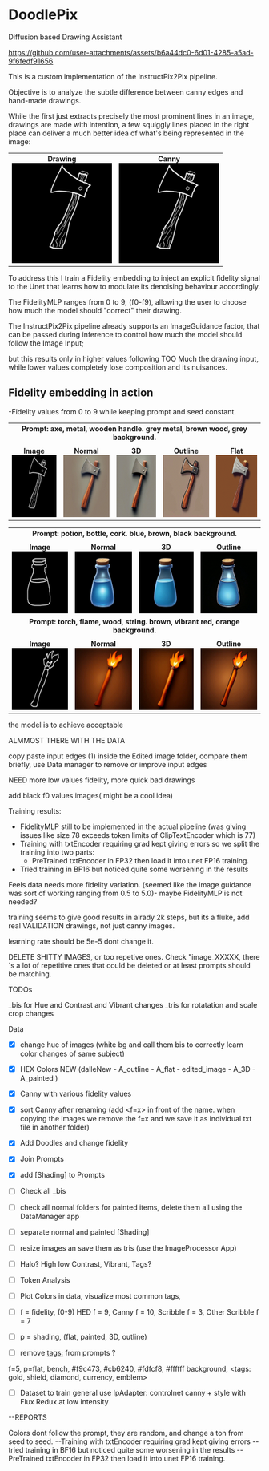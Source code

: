 # DoodlePix
Diffusion based Drawing Assistant


https://github.com/user-attachments/assets/b6a44dc0-6d01-4285-a5ad-9f6fedf91656


This is a custom implementation of the InstructPix2Pix pipeline.


Objective is to analyze the subtle difference between canny edges and hand-made drawings.

While the first just extracts precisely the most prominent lines in an image,
drawings are made with intention, a few squiggly lines placed in the right place can deliver a much better idea of what's being represented in the image:

<table>
  <tr>
    <td style="text-align: center;">
      <strong>Drawing</strong><br>
      <img src="assets/axe.png" alt="Drawing" width="200" height="200">
    </td>
    <td style="text-align: center;">
      <strong>Canny</strong><br>
      <img src="assets/axe.png" alt="Canny" width="200" height="200">
    </td>
  </tr>
</table>

To address this I train a Fidelity embedding to inject an explicit fidelity signal to the Unet that learns how to modulate its denoising behaviour accordingly.

The FidelityMLP ranges from 0 to 9, (f0-f9), allowing the user to choose how much the model should "correct" their drawing.

The InstructPix2Pix pipeline already supports an ImageGuidance factor, that can be passed during inference to control how much the model should follow the Image Input; 

but this results only in higher values following TOO Much the drawing input, 
while lower values completely lose composition and its nuisances.

## Fidelity embedding in action

-Fidelity values from 0 to 9 while keeping prompt and seed constant.
<table>
  <tr>
    <td colspan="5" style="text-align: center; font-weight: bold; padding-bottom: 8px;">
      Prompt: axe, metal, wooden handle. grey metal, brown wood, grey background. 
    </td>
  </tr>
  <tr>
    <td style="text-align: center;">
      <strong>Image</strong><br>
      <img src="assets/axe.png" alt="Image" width="124" height="124">
    </td>
    <td style="text-align: center;">
      <strong>Normal</strong><br>
      <img src="assets/AxeNormal.gif" alt="Normal" width="124" height="124">
    </td>
    <td style="text-align: center;">
      <strong>3D</strong><br>
      <img src="assets/Axe3D.gif" alt="3D" width="124" height="124">
    </td>
    <td style="text-align: center;">
      <strong>Outline</strong><br>
      <img src="assets/AxeOutline.gif" alt="Outline" width="124" height="124">
    </td>
    <td style="text-align: center;">
      <strong>Flat</strong><br>
      <img src="assets/AxeFlat.gif" alt="Flat" width="124" height="124">
    </td>
  </tr>
</table>
<table>
  <tr>
    <td colspan="5" style="text-align: center; font-weight: bold; padding-bottom: 8px;">
      Prompt: potion, bottle, cork. blue, brown, black background.
    </td>
  </tr>
  <tr>
    <td style="text-align: center;">
      <strong>Image</strong><br>
      <img src="assets/potion.png" alt="Image" width="124" height="124">
    </td>
    <td style="text-align: center;">
      <strong>Normal</strong><br>
      <img src="assets/PotionNormal.gif" alt="Normal" width="124" height="124">
    </td>
    <td style="text-align: center;">
      <strong>3D</strong><br>
      <img src="assets/Potion3D.gif" alt="3D" width="124" height="124">
    </td>
    <td style="text-align: center;">
      <strong>Outline</strong><br>
      <img src="assets/PotionOutline.gif" alt="Outline" width="124" height="124">
    </td>
  </tr>
  <tr>
    <td colspan="4" style="text-align: center; font-weight: bold; padding-bottom: 8px;">
      Prompt: torch, flame, wood, string. brown, vibrant red, orange background.
    </td>
  </tr>
  <tr>
    <td style="text-align: center;">
      <strong>Image</strong><br>
      <img src="assets/torch.png" alt="Image" width="124" height="124">
    </td>
    <td style="text-align: center;">
      <strong>Normal</strong><br>
      <img src="assets/TorchNormal.gif" alt="Normal" width="124" height="124">
    </td>
    <td style="text-align: center;">
      <strong>3D</strong><br>
      <img src="assets/Torch3D.gif" alt="3D" width="124" height="124">
    </td>
    <td style="text-align: center;">
      <strong>Outline</strong><br>
      <img src="assets/TorchOutline.gif" alt="Outline" width="124" height="124">
    </td>
  </tr>
</table>

the model is to achieve acceptable 


ALMMOST THERE WITH THE DATA

copy paste input edges (1) inside the Edited image folder, 
compare them briefly, use Data manager to remove or improve input edges

NEED more low values fidelity, more quick bad drawings

add black f0 values images( might be a cool idea)


Training results:
- FidelityMLP still to be implemented in the actual pipeline (was giving issues like size 78 exceeds token limits of ClipTextEncoder which is 77)
- Training with txtEncoder requiring grad kept giving errors so we split the training into two parts:
    - PreTrained txtEncoder in FP32 then load it into unet FP16 training.
- Tried training in BF16 but noticed quite some worsening in the results

Feels data needs more fidelity variation. (seemed like the image guidance was sort of working ranging from 0.5 to 5.0)- maybe FidelityMLP is not needed?

training seems to give good results in alrady 2k steps, but its a fluke, add real VALIDATION drawings, not just canny images.

learning rate should be 5e-5 dont change it.

DELETE SHITTY IMAGES, or too repetive ones.
Check "image_XXXXX, there´s a lot of repetitive ones that could be deleted or at least prompts should be matching.



TODOs

_bis for Hue and Contrast and Vibrant changes
_tris for rotatation and scale crop changes

Data

- [x] change hue of images (white bg and call them bis to correctly learn color changes of same subject)
- [x] HEX Colors NEW (dalleNew - A_outline - A_flat - edited_image - A_3D - A_painted )
- [x] Canny with various fidelity values
- [x] sort Canny after renaming (add <f=x> in front of the name. when copying the images we remove the f=x and we save it as individual txt file in another folder)
- [X] Add Doodles and change fidelity
- [X] Join Prompts
- [X] add [Shading] to Prompts
- [ ] Check all _bis

- [ ] check all normal folders for painted items, delete them all using the DataManager app
- [ ] separate normal and painted [Shading]
- [ ] resize images an save them as tris (use the ImageProcessor App)

- [ ] Halo? High low Contrast, Vibrant, Tags?
- [ ] Token Analysis
- [ ] Plot Colors in data, visualize most common tags, 
- [ ] f = fidelity, (0-9) HED f = 9, Canny f = 10, Scribble f = 3, Other Scribble f = 7
- [ ] p = shading, (flat, painted, 3D, outline)
- [ ] remove <tags:> from prompts ?

f=5, p=flat, bench, #f9c473, #cb6240, #fdfcf8, #ffffff background, <tags: gold, shield, diamond, currency, emblem>

- [ ] Dataset to train general use IpAdapter: controlnet canny + style with Flux Redux at low intensity

--REPORTS

Colors dont follow the prompt, they are random, and change a ton from seed to seed.
--Training with txtEncoder requiring grad kept giving errors
--tried training in BF16 but noticed quite some worsening in the results
--PreTrained txtEncoder in FP32 then load it into unet FP16 training.
